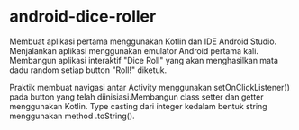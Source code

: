 # android-dice-roller

Membuat aplikasi pertama menggunakan Kotlin dan IDE Android Studio. Menjalankan aplikasi menggunakan emulator Android pertama kali. Membangun aplikasi interaktif "Dice Roll" yang akan menghasilkan mata dadu random setiap button "Roll!" diketuk. 

Praktik membuat navigasi antar Activity menggunakan setOnClickListener() pada button yang telah diinisiasi.Membangun class setter dan getter menggunakan Kotlin. Type casting dari integer kedalam bentuk string menggunakan method .toString(). 
